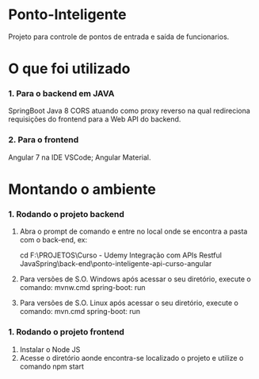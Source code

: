 # Ponto-Inteligente
Projeto para controle de pontos de entrada e saída de funcionarios.

<h1>O que foi utilizado</h1>

<h3>1. Para o backend em JAVA</h3>
SpringBoot 
Java 8
CORS atuando como proxy reverso na qual redireciona requisições do frontend para a Web API do backend.

<h3>2. Para o frontend</h3>
Angular 7 na IDE VSCode;
Angular Material.

<h1>Montando o ambiente</h1>

<h3>1. Rodando o projeto backend</h3>

1. Abra o prompt de comando e entre no local onde se encontra a pasta com o back-end, ex:

   cd F:\PROJETOS\Curso - Udemy Integração com APIs Restful JavaSpring\back-end\ponto-inteligente-api-curso-angular

2. Para versões de S.O. Windows após acessar o seu diretório, execute o comando: mvnw.cmd spring-boot: run
3. Para versões de S.O. Linux após acessar o seu diretório, execute o comando: mvn.cmd spring-boot: run

<h3>1. Rodando o projeto frontend</h3>

1. Instalar o Node JS
1. Acesse o diretório aonde encontra-se localizado o projeto e utilize o comando npm start
